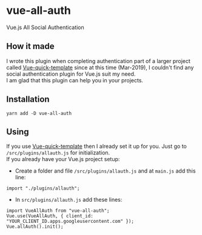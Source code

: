 # vue-all-auth
Vue.js All Social Authentication
## How it made
I wrote this plugin when completing authentication part of a larger project called [Vue-quick-template](https://github.com/loitd/vue-quick-template) since at this time (Mar-2019), I couldn't find any social authentication plugin for Vue.js suit my need.  
I am glad that this plugin can help you in your projects.
## Installation
```
yarn add -D vue-all-auth
```
## Using
If you use [Vue-quick-template](https://github.com/loitd/vue-quick-template) then I already set it up for you. Just go to `/src/plugins/allauth.js` for initialization.  
If you already have your Vue.js project setup:  
* Create a folder and file `/src/plugins/allauth.js` and at `main.js` add this line:
```
import "./plugins/allauth";
```
* In `src/plugins/allauth.js` add these lines:  
```
import VueAllAuth from "vue-all-auth";
Vue.use(VueAllAuth, { client_id: "YOUR_CLIENT_ID.apps.googleusercontent.com" });
Vue.allAuth().init();
```
